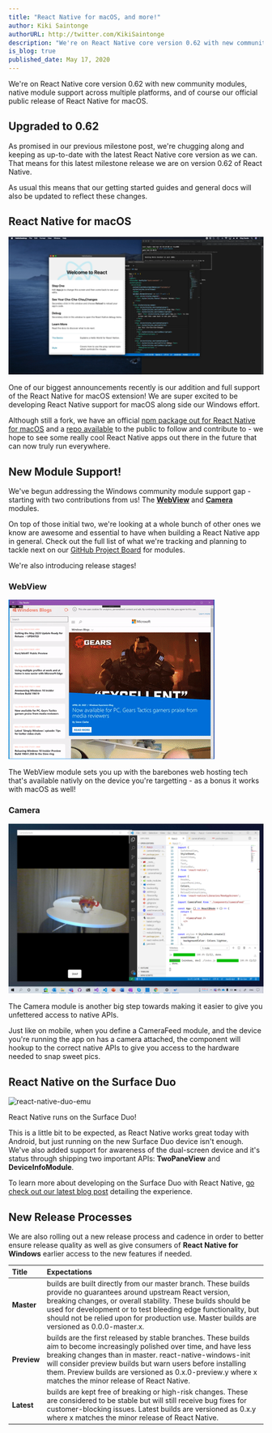 ```yaml
---
title: "React Native for macOS, and more!"
author: Kiki Saintonge
authorURL: http://twitter.com/KikiSaintonge
description: "We're on React Native core version 0.62 with new community modules, native module support across multiple platforms, and of course our official public release of React Native for macOS."
is_blog: true
published_date: May 17, 2020
---
```


We're on React Native core version 0.62 with new community modules, native module support across multiple platforms, and of course our official public release of React Native for macOS.

<!--truncate-->

## Upgraded to 0.62

As promised in our previous milestone post, we're chugging along and keeping as up-to-date with the latest React Native core version as we can. That means for this latest milestone release we are on version 0.62 of React Native.

As usual this means that our getting started guides and general docs will also be updated to reflect these changes.

## React Native for macOS

![react-native-mac](assets/eloy_rn4m_preview_full.png)

One of our biggest announcements recently is our addition and full support of the React Native for macOS extension! We are super excited to be developing React Native support for macOS along side our Windows effort.

Although still a fork, we have an official [npm package out for React Native for macOS](https://www.npmjs.com/package/react-native-macos) and a [repo available](https://github.com/microsoft/react-native-macos) to the public to follow and contribute to - we hope to see some really cool React Native apps out there in the future that can now truly run everywhere.

## New Module Support!

We've begun addressing the Windows community module support gap - starting with two contributions from us! The [**WebView**](https://github.com/react-native-community/react-native-webview) and [**Camera**](https://github.com/react-native-community/react-native-camera) modules.

On top of those initial two, we're looking at a whole bunch of other ones we know are awesome and essential to have when building a React Native app in general. Check out the full list of what we're tracking and planning to tackle next on our [GitHub Project Board](https://github.com/microsoft/react-native-windows/projects/23) for modules.

We're also introducing release stages!

### WebView

![react-native-webview-module](assets/final_demo_gif.gif)

The WebView module sets you up with the barebones web hosting tech that's available nativly on the device you're targetting - as a bonus it works with macOS as well!

### Camera

![react-native-camera-module](assets/react-camera.png)

The Camera module is another big step towards making it easier to give you unfettered access to native APIs.

Just like on mobile, when you define a CameraFeed module, and the device you're running the app on has a camera attached, the component will hookup to the correct native APIs to give you access to the hardware needed to snap sweet pics.

## React Native on the Surface Duo

![react-native-duo-emu](https://devblogs.microsoft.com/surface-duo/wp-content/uploads/sites/53/2020/04/reactnative-emulator-800.png)

React Native runs on the Surface Duo!

This is a little bit to be expected, as React Native works great today with Android, but just running on the new Surface Duo device isn't enough. We've also added support for awareness of the dual-screen device and it's status through shipping two important APIs: **TwoPaneView** and **DeviceInfoModule**.

To learn more about developing on the Surface Duo with React Native, [go check out our latest blog post](https://devblogs.microsoft.com/surface-duo/build-react-native-apps-for-microsoft-surface-duo/) detailing the experience.

## New Release Processes

We are also rolling out a new release process and cadence in order to better ensure release quality as well as give consumers of **React Native for Windows** earlier access to the new features if needed.

| <div style="width:50px">Title</div> | <div style="width:420px">Expectations</div> |
|:--|:-----|
| **Master** | builds are built directly from our master branch. These builds provide no guarantees around upstream React version, breaking changes, or overall stability. These builds should be used for development or to test bleeding edge functionality, but should not be relied upon for production use. Master builds are versioned as 0.0.0-master.x.|
| **Preview** | builds are the first released by stable branches. These builds aim to become increasingly polished over time, and have less breaking changes than in master. react-native-windows-init will consider preview builds but warn users before installing them. Preview builds are versioned as 0.x.0-preview.y where x matches the minor release of React Native. |
| **Latest** | builds are kept free of breaking or high-risk changes. These are considered to be stable but will still receive bug fixes for customer-blocking issues. Latest builds are versioned as 0.x.y where x matches the minor release of React Native.|
